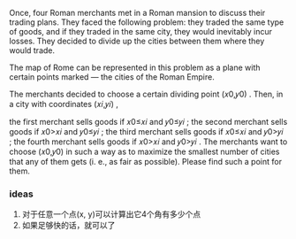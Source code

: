 Once, four Roman merchants met in a Roman mansion to discuss their trading plans. They faced the following problem: they traded the same type of goods, and if they traded in the same city, they would inevitably incur losses. They decided to divide up the cities between them where they would trade.

The map of Rome can be represented in this problem as a plane with certain points marked — the cities of the Roman Empire.

The merchants decided to choose a certain dividing point (𝑥0,𝑦0)
. Then, in a city with coordinates (𝑥𝑖,𝑦𝑖)
,

the first merchant sells goods if 𝑥0≤𝑥𝑖
 and 𝑦0≤𝑦𝑖
;
the second merchant sells goods if 𝑥0>𝑥𝑖
 and 𝑦0≤𝑦𝑖
;
the third merchant sells goods if 𝑥0≤𝑥𝑖
 and 𝑦0>𝑦𝑖
;
the fourth merchant sells goods if 𝑥0>𝑥𝑖
 and 𝑦0>𝑦𝑖
.
The merchants want to choose (𝑥0,𝑦0)
 in such a way as to maximize the smallest number of cities that any of them gets (i. e., as fair as possible). Please find such a point for them.

 ### ideas
 1. 对于任意一个点(x, y)可以计算出它4个角有多少个点
 2. 如果足够快的话，就可以了